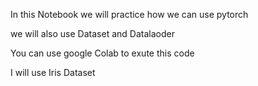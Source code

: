 In this Notebook we will practice how we can use pytorch 

we will also use Dataset and Datalaoder 

You can use google Colab to exute this code

I will use Iris Dataset

